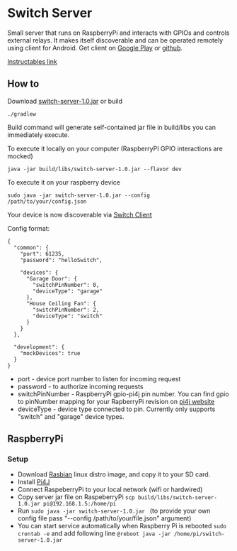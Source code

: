 # Switch Server
Small server that runs on RaspberryPi and interacts with GPIOs and controls external relays. It makes itself discoverable and can be operated remotely using client for Android.
Get client on [Google Play](https://play.google.com/store/apps/details?id=com.alisa.lswitch) or [github](https://github.com/sshlyk/switch-android).

[Instructables link](http://www.instructables.com/id/RaspberryPi-Android-Switch-Home-automation/)

## How to
Download [switch-server-1.0.jar](https://drive.google.com/file/d/0B_u36ffL9B2jeWUxT3RtWGlsRDA/view?usp=sharing)
or build

```
./gradlew
```
Build command will generate self-contained jar file in build/libs you can immediately execute.

To execute it locally on your computer (RaspberryPI GPIO interactions are mocked)

```
java -jar build/libs/switch-server-1.0.jar --flavor dev
```

To execute it on your raspberry device

```
sudo java -jar switch-server-1.0.jar --config /path/to/your/config.json 
```
Your device is now discoverable via [Switch Client](https://play.google.com/store/apps/details?id=com.alisa.lswitch)

Config format:
```
{
  "common": {
    "port": 61235,
    "password": "helloSwitch",

    "devices": {
      "Garage Door": {
        "switchPinNumber": 0,
        "deviceType": "garage"
      },
      "House Ceiling Fan": {
        "switchPinNumber": 2,
        "deviceType": "switch"
      }
    }
  },

  "development": {
    "mockDevices": true
  }
}
```
* port - device port number to listen for incoming request
* password - to authorize incoming requests
* switchPinNumber - RaspberryPi gpio-pi4j pin number. You can find gpio to pinNumber mapping for your RapberryPi revision on [pi4j website](http://pi4j.com) 
* deviceType - device type connected to pin. Currently only supports "switch" and "garage" device types.

## RaspberryPi
### Setup
* Download [Rasbian](http://downloads.raspberrypi.org/raspbian_latest) linux distro image, and copy it to your SD card.
* Install [Pi4J](http://pi4j.com/install.html)
* Connect RaspeberryPi to your local network (wifi or hardwired)
* Copy server jar file on RaspeberryPi ```scp build/libs/switch-server-1.0.jar pi@192.168.1.5:/home/pi```
*  Run  ```sudo java -jar switch-server-1.0.jar ``` (to provide your own config file pass "--config /path/to/your/file.json" argument)
* You can start service automatically when Raspberry Pi is rebooted
```sudo crontab -e``` 
and add following line 
```@reboot java -jar /home/pi/switch-server-1.0.jar```
